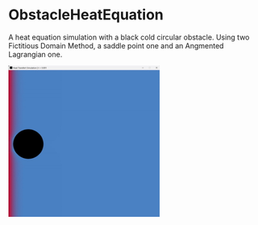 # ObstacleHeatEquation
A heat equation simulation with a black cold circular obstacle. Using two Fictitious Domain Method, a saddle point one and an Angmented Lagrangian one. 

<img src="https://github.com/LesageAdrien/ObstacleHeatEquation/blob/main/HeatEquation.gif" width="300" height="300">

